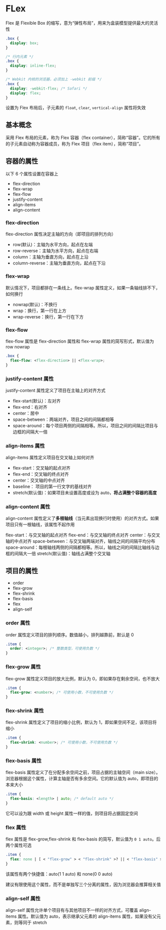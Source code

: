 # FLex

Flex 是 Flexible Box 的缩写，意为“弹性布局”，用来为盒装模型提供最大的灵活性

```css
.box {
  display: box;
}

/* 行内元素 */
.box {
  display: inline-flex;
}

/* Webkit 内核的浏览器，必须加上 -webkit 前缀 */
.box {
  display: -webkit-flex; /* Safari */
  display: flex;
}
```

设置为 Flex 布局后，子元素的 `float`, `clear`, `vertical-align` 属性将失效

## 基本概念

采用 Flex 布局的元素，称为 Flex 容器（flex container），简称“容器”。它的所有的子元素自动称为容器成员，称为 Flex 项目（flex item），简称“项目”。

## 容器的属性

以下 6 个属性设置在容器上

- flex-direction
- flex-wrap
- flex-flow
- justify-content
- align-items
- align-content

### flex-direction

flex-direction 属性决定主轴的方向（即项目的排列方向）

- row(默认)：主轴为水平方向，起点在左端
- row-reverse：主轴为水平方向，起点在右端
- column：主轴为垂直方向，起点在上沿
- column-reverse：主轴为垂直方向，起点在下沿

### flex-wrap

默认情况下，项目都排在一条线上。flex-wrap 属性定义，如果一条轴线排不下，如何换行

- nowrap(默认)：不换行
- wrap：换行，第一行在上方
- wrap-reverse：换行，第一行在下方

### flex-flow

flex-flow 属性是 flex-direction 属性和 flex-wrap 属性的简写形式，默认值为 row nowrap

```css
.box {
  flex-flow: <flex-direction> || <flex-wrap>;
}
```

### justify-content 属性

justify-content 属性定义了项目在主轴上的对齐方式

- flex-start(默认)：左对齐
- flex-end：右对齐
- center：居中
- space-between：两端对齐，项目之间的间隔都相等
- space-around：每个项目两侧的间隔相等。所以，项目之间的间隔比项目与边框的间隔大一倍

### align-items 属性

align-items 属性定义项目在交叉轴上如何对齐

- flex-start：交叉轴的起点对齐
- flex-end：交叉轴的终点对齐
- center：交叉轴的中点对齐
- baseline： 项目的第一行文字的基线对齐
- stretch(默认值)：如果项目未设置高度或设为 auto，**将占满整个容器的高度**

### align-content 属性

align-content 属性定义了**多根轴线**（当元素出现换行时使用）的对齐方式。如果项目只有一根轴线，该属性不起作用

flex-start：与交叉轴的起点对齐
flex-end：与交叉轴的终点对齐
center：与交叉轴的中点对齐
space-between：与交叉轴两端对齐，轴线之间的间隔平均分布
space-around：每根轴线两侧的间隔都相等。所以，轴线之间的间隔比轴线与边框的间隔大一倍
stretch(默认值)：轴线占满整个交叉轴

## 项目的属性

- order
- flex-grow
- flex-shrink
- flex-basis
- flex
- align-self

### order 属性

order 属性定义项目的排列顺序。数值越小，排列越靠前，默认是 0

```css
.item {
  order: <integer>; /* 整数类型，可使用负数 */
}
```

### flex-grow 属性

flex-grow 属性定义项目的放大比例，默认为 0，即如果存在剩余空间，也不放大

```css
.item {
  flex-grow: <number>; /* 可使用小数，不可使用负数 */
}
```

### flex-shrink 属性

flex-shrink 属性定义了项目的缩小比例，默认为 1，即如果空间不足，该项目将缩小

```css
.item {
  flex-shrink: <number>; /* 可使用小数，不可使用负数 */
}
```

### flex-basis 属性

flex-basis 属性定义了在分配多余空间之前，项目占据的主轴空间（main size）。浏览器根据这个属性，计算主轴是否有多余空间。它的默认值为 auto，即项目的本来大小

```css
.item {
  flex-basis: <length> | auto; /* default auto */
}
```

它可以设为跟 width 或 height 属性一样的值，则项目将占据固定空间

### flex 属性

flex 属性是 flex-grow,flex-shrink 和 flex-basis 的简写，默认值为 `0 1 auto`。后两个属性可选

```css
.item {
  flex: none | [ < "flex-grow" > < "flex-shrink" >? || < "flex-basis" >];
}
```

该属性有两个快捷值：auto(1 1 auto) 和 none(0 0 auto)

建议有限使用这个属性，而不是单独写三个分离的属性，因为浏览器会推算相关值

### align-self 属性

align-self 属性允许单个项目有与其他项目不一样的对齐方式，可覆盖 align-items 属性。默认值为 auto，表示继承父元素的 align-items 属性，如果没有父元素，则等同于 stretch
